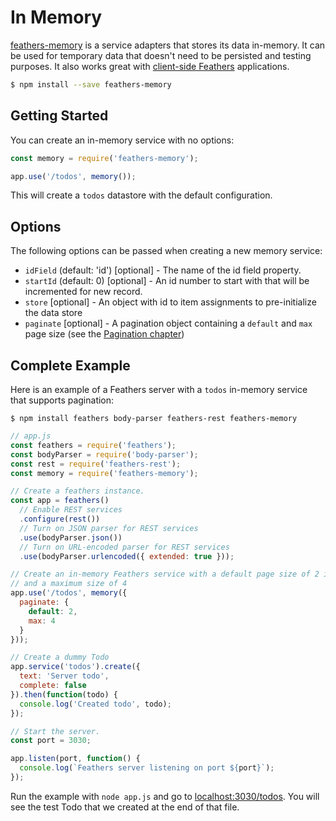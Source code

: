 # In Memory

[feathers-memory](https://github.com/feathersjs/feathers-memory/) is a service adapters that stores its data in-memory. It can be used for temporary data that doesn't need to be persisted and testing purposes. It also works great with [client-side Feathers](../clients/readme.md) applications.

```bash
$ npm install --save feathers-memory
```

## Getting Started

You can create an in-memory service with no options:

```js
const memory = require('feathers-memory');

app.use('/todos', memory());
```

This will create a `todos` datastore with the default configuration.

## Options

The following options can be passed when creating a new memory service:

- `idField` (default: 'id') [optional] - The name of the id field property.
- `startId` (default: 0) [optional] - An id number to start with that will be incremented for new record.
- `store` [optional] - An object with id to item assignments to pre-initialize the data store
- `paginate` [optional] - A pagination object containing a `default` and `max` page size (see the [Pagination chapter](databases/pagination.md))

## Complete Example

Here is an example of a Feathers server with a `todos` in-memory service that supports pagination:

```
$ npm install feathers body-parser feathers-rest feathers-memory
```

```js
// app.js
const feathers = require('feathers');
const bodyParser = require('body-parser');
const rest = require('feathers-rest');
const memory = require('feathers-memory');

// Create a feathers instance.
const app = feathers()
  // Enable REST services
  .configure(rest())
  // Turn on JSON parser for REST services
  .use(bodyParser.json())
  // Turn on URL-encoded parser for REST services
  .use(bodyParser.urlencoded({ extended: true }));

// Create an in-memory Feathers service with a default page size of 2 items
// and a maximum size of 4
app.use('/todos', memory({
  paginate: {
    default: 2,
    max: 4
  }
}));

// Create a dummy Todo
app.service('todos').create({
  text: 'Server todo',
  complete: false
}).then(function(todo) {
  console.log('Created todo', todo);
});

// Start the server.
const port = 3030;

app.listen(port, function() {
  console.log(`Feathers server listening on port ${port}`);
});
```

Run the example with `node app.js` and go to [localhost:3030/todos](http://localhost:3030/todos). You will see the test Todo that we created at the end of that file.

